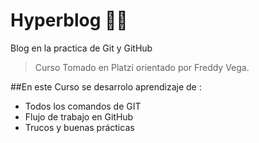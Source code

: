 # Hyperblog 💚🤓
Blog en la practica de Git y GitHub 
>Curso Tomado en Platzi orientado por Freddy Vega.

##En este Curso se desarrolo aprendizaje de :
- Todos los comandos de GIT
- Flujo de trabajo en GitHub
- Trucos y buenas prácticas 
